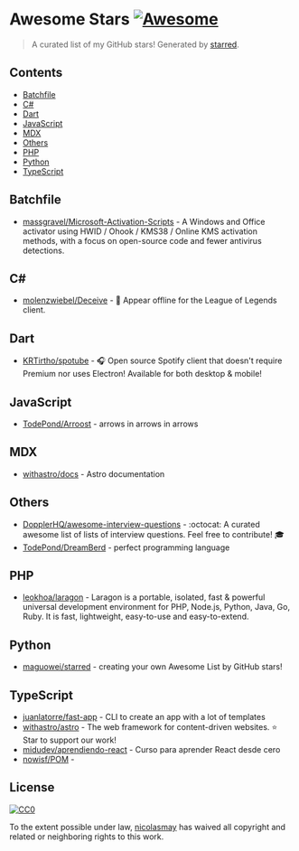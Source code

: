 <!--lint disable awesome-contributing awesome-license awesome-list-item match-punctuation no-repeat-punctuation no-undefined-references awesome-spell-check-->
# Awesome Stars [![Awesome](https://awesome.re/badge.svg)](https://github.com/sindresorhus/awesome)

> A curated list of my GitHub stars! Generated by [starred](https://github.com/maguowei/starred).

## Contents

- [Batchfile](#batchfile)
- [C#](#c#)
- [Dart](#dart)
- [JavaScript](#javascript)
- [MDX](#mdx)
- [Others](#others)
- [PHP](#php)
- [Python](#python)
- [TypeScript](#typescript)

## Batchfile 

- [massgravel/Microsoft-Activation-Scripts](https://github.com/massgravel/Microsoft-Activation-Scripts) - A Windows and Office activator using HWID / Ohook / KMS38 / Online KMS activation methods, with a focus on open-source code and fewer antivirus detections.

## C# # 

- [molenzwiebel/Deceive](https://github.com/molenzwiebel/Deceive) - 🎩 Appear offline for the League of Legends client.

## Dart 

- [KRTirtho/spotube](https://github.com/KRTirtho/spotube) - 🎧 Open source Spotify client that doesn't require Premium nor uses Electron! Available for both desktop & mobile!

## JavaScript 

- [TodePond/Arroost](https://github.com/TodePond/Arroost) - arrows in arrows in arrows

## MDX 

- [withastro/docs](https://github.com/withastro/docs) - Astro documentation

## Others 

- [DopplerHQ/awesome-interview-questions](https://github.com/DopplerHQ/awesome-interview-questions) - :octocat: A curated awesome list of lists of interview questions. Feel free to contribute! :mortar_board:
- [TodePond/DreamBerd](https://github.com/TodePond/DreamBerd) - perfect programming language

## PHP 

- [leokhoa/laragon](https://github.com/leokhoa/laragon) - Laragon is a portable, isolated, fast & powerful universal development environment for PHP, Node.js, Python, Java, Go, Ruby. It is fast, lightweight, easy-to-use and easy-to-extend.

## Python 

- [maguowei/starred](https://github.com/maguowei/starred) - creating your own Awesome List by GitHub stars!

## TypeScript 

- [juanlatorre/fast-app](https://github.com/juanlatorre/fast-app) - CLI to create an app with a lot of templates
- [withastro/astro](https://github.com/withastro/astro) - The web framework for content-driven websites. ⭐️ Star to support our work!
- [midudev/aprendiendo-react](https://github.com/midudev/aprendiendo-react) - Curso para aprender React desde cero
- [nowisf/POM](https://github.com/nowisf/POM) - 


## License

[![CC0](http://mirrors.creativecommons.org/presskit/buttons/88x31/svg/cc-zero.svg)](https://creativecommons.org/publicdomain/zero/1.0/)

To the extent possible under law, [nicolasmay](https://github.com/nicolasmay) has waived all copyright and related or neighboring rights to this work.

